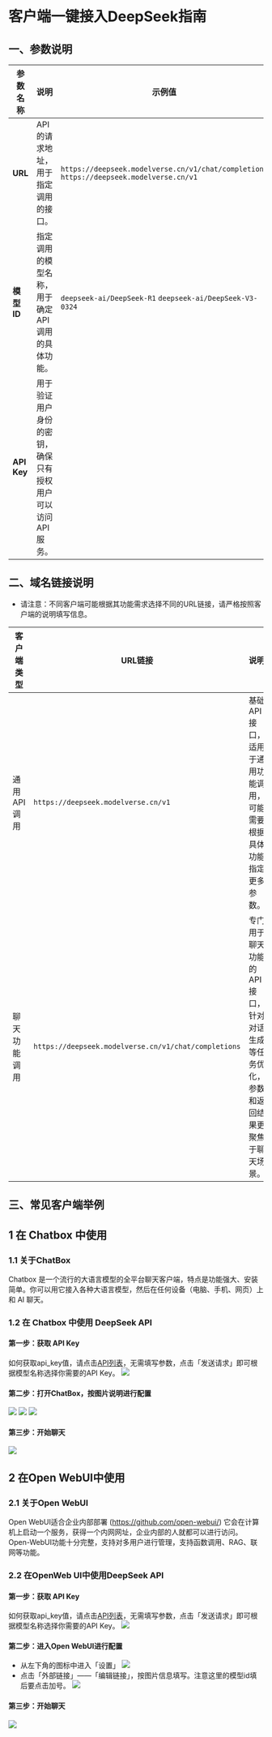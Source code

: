 # 客户端一键接入DeepSeek指南
## 一、参数说明
| **参数名称** | **说明**                                                                 | **示例值**                                      |
|--------------|--------------------------------------------------------------------------|-------------------------------------------------|
| **URL**      | API的请求地址，用于指定调用的接口。                                       | `https://deepseek.modelverse.cn/v1/chat/completions` `https://deepseek.modelverse.cn/v1`|
| **模型ID**   | 指定调用的模型名称，用于确定API调用的具体功能。                           | `deepseek-ai/DeepSeek-R1` `deepseek-ai/DeepSeek-V3-0324`                      |
| **API Key**  | 用于验证用户身份的密钥，确保只有授权用户可以访问API服务。                 | |


## 二、域名链接说明
- 请注意：不同客户端可能根据其功能需求选择不同的URL链接，请严格按照客户端的说明填写信息。

| **客户端类型** | **URL链接**                       | **说明**                                                                 |
|----------------|----------------------------------|--------------------------------------------------------------------------|
| 通用API调用    | `https://deepseek.modelverse.cn/v1` | 基础API接口，适用于通用功能调用，可能需要根据具体功能指定更多参数。       |
| 聊天功能调用   | `https://deepseek.modelverse.cn/v1/chat/completions` | 专门用于聊天功能的API接口，针对对话生成等任务优化，参数和返回结果更聚焦于聊天场景。 |

## 三、常见客户端举例
## 1 在 Chatbox 中使用

### 1.1 关于ChatBox
Chatbox 是一个流行的大语言模型的全平台聊天客户端，特点是功能强大、安装简单。你可以用它接入各种大语言模型，然后在任何设备（电脑、手机、网页）上和 AI 聊天。

### 1.2 在 Chatbox 中使用 DeepSeek API
#### 第一步：获取 API Key
如何获取api_key值，请点击[API列表](https://console.ucloud.cn/uapi/detail?id=GetUMInferService)，无需填写参数，点击「发送请求」即可根据模型名称选择你需要的API Key。
![](https://www-s.ucloud.cn/2025/02/d51820006284a8c28160dc669c505987_1739523878908.png)

#### 第二步：打开ChatBox，按图片说明进行配置
![](https://www-s.ucloud.cn/2025/02/f157d3cc11001adf71511734d28032ed_1739959761948.png)
![](https://www-s.ucloud.cn/2025/02/5025a54f7588bfddcd5ed6cfa34e7d23_1739959761957.png)
![](https://www-s.ucloud.cn/2025/02/9ccaf962b2276fc17d2e8bd55a774eb2_1739961410410.png)

#### 第三步：开始聊天
![](https://www-s.ucloud.cn/2025/02/828fdba2b6d9d0fd239b997b373e526f_1739961608007.png)

## 2 在Open WebUI中使用
### 2.1 关于Open WebUI
Open WebUI适合企业内部部署 (https://github.com/open-webui/)
它会在计算机上启动一个服务，获得一个内网网址，企业内部的人就都可以进行访问。Open-WebUI功能十分完整，支持对多用户进行管理，支持函数调用、RAG、联网等功能。

### 2.2 在OpenWeb UI中使用DeepSeek API
#### 第一步：获取 API Key
如何获取api_key值，请点击[API列表](https://console.ucloud.cn/uapi/detail?id=GetUMInferService)，无需填写参数，点击「发送请求」即可根据模型名称选择你需要的API Key。
![](https://www-s.ucloud.cn/2025/02/d51820006284a8c28160dc669c505987_1739523878908.png)

#### 第二步：进入Open WebUI进行配置
- 从左下角的图标中进入「设置」
![](https://www-s.ucloud.cn/2025/02/11ac091a723823ad40c91fe8675eed49_1739963047863.png)
- 点击「外部链接」——「编辑链接」，按图片信息填写。注意这里的模型id填后要点击加号。
![](https://www-s.ucloud.cn/2025/02/430b950a41d45286c68fb393b5d99dc4_1739963047859.png)

#### 第三步：开始聊天
![](https://www-s.ucloud.cn/2025/02/c9174bd62ee33d00587935ba2e070da0_1739964081012.png)
